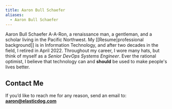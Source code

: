 ```yaml
---
title: Aaron Bull Schaefer
aliases:
  - Aaron Bull Schaefer
---
```

Aaron Bull Schaefer A-A-Ron, a renaissance man, a gentleman, and a scholar living in the Pacific Northwest. My [[Resume|professional background]] is in Information Technology, and after two decades in the field, I retired in April 2022. Throughout my career, I wore many hats, but think of myself as a _Senior DevOps Systems Engineer_. Ever the rational optimist, I believe that technology can and **should** be used to make people's lives better.

## Contact Me

If you’d like to reach me for any reason, send an email to: **[aaron@elasticdog.com](mailto:aaron@elasticdog.com)**